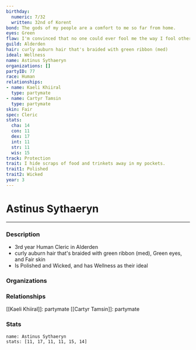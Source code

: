```yaml
---
birthday:
  numeric: 7/32
  written: 32nd of Korent
bond: The gods of my people are a comfort to me so far from home.
eyes: Green
flaw: I'm convinced that no one could ever fool me the way I fool others.
guild: Alderden
hair: curly auburn hair that's braided with green ribbon (med)
ideal: Wellness
name: Astinus Sythaeryn
organizations: []
partyID: 77
race: Human
relationships:
- name: Kaeli Khiiral
  type: partymate
- name: Cartyr Tamsin
  type: partymate
skin: Fair
spec: Cleric
stats:
  cha: 14
  con: 11
  dex: 17
  int: 11
  str: 11
  wis: 15
track: Protection
trait: I hide scraps of food and trinkets away in my pockets.
trait1: Polished
trait2: Wicked
year: 3
---
```

# Astinus Sythaeryn
---
### Description
- 3rd year Human Cleric in Alderden
- curly auburn hair that's braided with green ribbon (med), Green eyes, and Fair skin
- Is Polished and Wicked, and has Wellness as their ideal

### Organizations
### Relationships
[[Kaeli Khiiral]]: partymate
[[Cartyr Tamsin]]: partymate
### Stats
```statblock
name: Astinus Sythaeryn
stats: [11, 17, 11, 11, 15, 14]
```